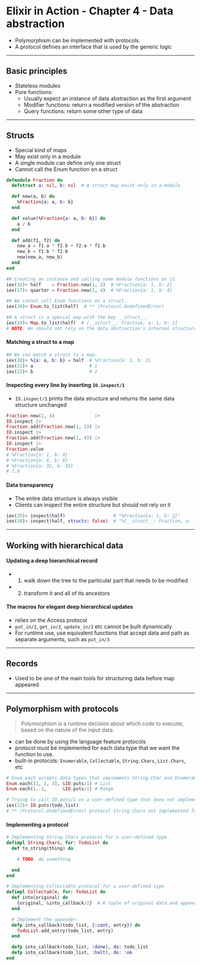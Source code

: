 # Elixir in Action - Chapter 4 - Data abstraction

- Polymorphism can be implemented with protocols.
- A protocol defines an interface that is used by the generic logic

---

## Basic principles
- Stateless modules
- Pure functions:
  + Usually expect an instance of data abstraction as the first argument
  + Modifier functions: return a modified version of the abstraction
  + Query functions: return some other type of data

---

## Structs
- Special kind of maps
- May exist only in a module
- A single module can define only one struct
- Cannot call the Enum function on a struct

```elixir
defmodule Fraction do
  defstruct a: nil, b: nil  # A struct may exist only in a module.

  def new(a, b) do
    %Fraction{a: a, b: b}
  end

  def value(%Fraction{a: a, b: b}) do
    a / b
  end

  def add(f1, f2) do
    new_a = f1.a * f2.b + f2.a * f1.b
    new_b = f1.b * f2.b
    new(new_a, new_b)
  end
end
```

```elixir
## Creating an instance and calling some module functions on it.
iex(16)> half    = Fraction.new(1, 2)  # %Fraction{a: 1, b: 2}
iex(17)> quarter = Fraction.new(1, 4)  # %Fraction{a: 1, b: 4}

## We cannot call Enum functions on a struct.
iex(20)> Enum.to_list(half)  # ** (Protocol.UndefinedError)

## A struct is a special map with the key __struct__.
iex(19)> Map.to_list(half)  # [__struct__: Fraction, a: 1, b: 2]
# NOTE: We should not rely on the data abstraction's internal structure.
```

#### Matching a struct to a map

```elixir
## We can match a struct to a map.
iex(20)> %{a: a, b: b} = half  # %Fraction{a: 1, b: 2}
iex(21)> a                     # 1
iex(22)> b                     # 2
```

#### Inspecting every line by inserting `IO.inspect/1`
- `IO.inspect/1` prints the data structure and returns the same data structure unchanged

```elixir
Fraction.new(1, 4)               |>
IO.inspect |>
Fraction.add(Fraction.new(1, 2)) |>
IO.inspect |>
Fraction.add(Fraction.new(1, 4)) |>
IO.inspect |>
Fraction.value
# %Fraction{a: 1, b: 4}
# %Fraction{a: 6, b: 8}
# %Fraction{a: 32, b: 32}
# 1.0
```

#### Data transparency
- The entire data structure is always visible
- Clients can inspect the entire structure but should not rely on it

```elixir
iex(25)> inspect(half)                  # "%Fraction{a: 1, b: 2}"
iex(26)> inspect(half, structs: false)  # "%{__struct__: Fraction, a: 1, b: 2}"
```

---

## Working with hierarchical data

#### Updating a deep hierarchical record
- 1. walk down the tree to the particular part that needs to be modified
- 2. transform it and all of its ancestors

#### The macros for elegant deep hierarchical updates
- relies on the Access protocol
- `put_in/2`, `get_in/2`, `update_in/2` etc cannot be built dynamically
- For runtime use, use equivalent functions that accept data and path as separate arguments, such as `put_in/3`

---

## Records
- Used to be one of the main tools for structuring data before map appeared

---

## Polymorphism with protocols

> Polymorphism is a runtime decision about which code to execute, based on the nature of the input data.

- can be done by using the language feature protocols
- protocol must be implemented for each data type that we want the function to use.
- built-in protocols: `Enumerable`, `Collectable`, `String.Chars`, `List.Chars`, etc

```elixir
# Enum.each accepts data types that implements String.Char and Enumerable protocols.
Enum.each([1, 2, 3], &IO.puts/1) # List
Enum.each(1..3,      &IO.puts/1) # Range
```

```elixir
# Trying to call IO.puts/1 on a user-defined type that does not implement String.Chars protocol.
iex(22)> IO.puts(todo_list)
# ** (Protocol.UndefinedError) protocol String.Chars not implemented for %TodoList{...}
```

#### Implementing a protocol

```elixir
# Implementing String.Chars protocol for a user-defined type
defimpl String.Chars, for: TodoList do
  def to_string(thing) do

    # TODO: do something

  end
end
```

```elixir
# Implementing Collectable protocol for a user-defined type
defimpl Collectable, for: TodoList do
  def into(original) do
    {original, &into_callback/2}  # A tuple of original data and appender lambda.
  end

  # Implement the appender.
  defp into_callback(todo_list, {:cont, entry}) do
    TodoList.add_entry(todo_list, entry)
  end

  defp into_callback(todo_list, :done), do: todo_list
  defp into_callback(todo_list, :halt), do: :ok
end
```

